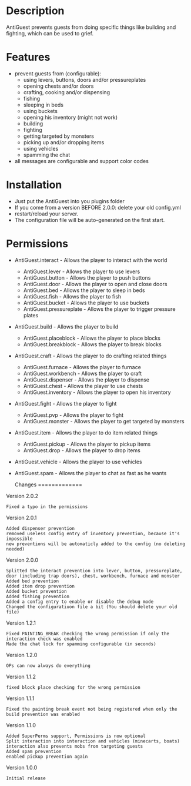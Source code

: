  Description
=============

AntiGuest prevents guests from doing specific things like building and fighting, which can be used to grief.


 Features
=============

- prevent guests from (configurable):
    - using levers, buttons, doors and/or pressureplates
    - opening chests and/or doors
    - crafting, cooking and/or dispensing
    - fishing
    - sleeping in beds
    - using buckets
    - opening his inventory (might not work)
    - building
    - fighting
    - getting targeted by monsters
    - picking up and/or dropping items
    - using vehicles
    - spamming the chat
- all messages are configurable and support color codes


Installation
=============

- Just put the AntiGuest into you plugins folder
- If you come from a version BEFORE 2.0.0: delete your old config.yml
- restart/reload your server.
- The configuration file will be auto-generated on the first start.


 Permissions
=============

- AntiGuest.interact - Allows the player to interact with the world
    - AntiGuest.lever - Allows the player to use levers
    - AntiGuest.button - Allows the player to push buttons
    - AntiGuest.door - Allows the player to open and close doors
    - AntiGuest.bed - Allows the player to sleep in beds
    - AntiGuest.fish - Allows the player to fish
    - AntiGuest.bucket - Allows the player to use buckets
    - AntiGuest.pressureplate - Allows the player to trigger pressure plates
- AntiGuest.build - Allows the player to build
    - AntiGuest.placeblock - Allows the player to place blocks
    - AntiGuest.breakblock - Allows the player to break blocks
- AntiGuest.craft - Allows the player to do crafting related things
    - AntiGuest.furnace - Allows the player to furnace
    - AntiGuest.workbench - Allows the player to craft
    - AntiGuest.dispenser - Allows the player to dispense
    - AntiGuest.chest - Allows the player to use chests
    - AntiGuest.inventory - Allows the player to open his inventory
- AntiGuest.fight - Allows the player to fight
    - AntiGuest.pvp - Allows the player to fight
    - AntiGuest.monster - Allows the player to get targeted by monsters
- AntiGuest.item - Allows the player to do item related things
    - AntiGuest.pickup - Allows the player to pickup items
    - AntiGuest.drop - Allows the player to drop items
- AntiGuest.vehicle - Allows the player to use vehicles
- AntiGuest.spam - Allows the player to chat as fast as he wants


  Changes
=============

Version 2.0.2

    Fixed a typo in the permissions

Version 2.0.1

    Added dispenser prevention
    removed useless config entry of inventory prevention, because it's impossible
    new preventions will be automaticly added to the config (no deleting needed)

Version 2.0.0

    Splitted the interact prevention into lever, button, pressureplate, door (including trap doors), chest, workbench, furnace and monster
    Added bed prevention
    Added item drop prevention
    Added bucket prevention
    Added fishing prevention
    Added a config entry to enable or disable the debug mode
    Changed the configuratiuon file a bit (You should delete your old file)

Version 1.2.1

    Fixed PAINTING_BREAK checking the wrong permission if only the interaction check was enabled
    Made the chat lock for spamming configurable (in seconds)

Version 1.2.0

    OPs can now always do everything

Version 1.1.2

    fixed block place checking for the wrong permission

Version 1.1.1

    Fixed the painting break event not being registered when only the build prevention was enabled

Version 1.1.0

    Added SuperPerms support, Permissions is now optional
    Split interaction into interaction and vehicles (minecarts, boats)
    interaction also prevents mobs from targeting guests
    Added spam prevention
    enabled pickup prevention again

Version 1.0.0

    Initial release